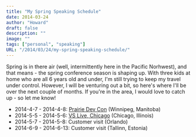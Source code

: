 ```yaml
---
title: "My Spring Speaking Schedule"
date: 2014-03-24
author: "Howard"
draft: false
description: ""
image: ""
tags: ["personal", "speaking"]
URL: "/2014/03/24/my-spring-speaking-schedule/"
---
```


Spring is in there air (well, intermittently here in the Pacific Norhwest), and that means - the spring conference season is shaping up. With three kids at home who are all 6 years old and under, I'm still trying to keep my travel under control. However, I will be venturing out a bit, so here's where I'll be over the next couple of months. If you're in the area, I would love to catch up - so let me know!

* 2014-4-7 - 2014-4-8: [Prairie Dev Con](http://www.prairiedevcon.com) (Winnipeg, Manitoba) 
* 2014-5-5 - 2014-5-6: [VS Live, Chicago](http://vslive.com/events/chicago-2014/home.aspx) (Chicago, Illinois)
* 2014-5-7 - 2014-5-8: Customer visit (Orlando)
* 2014-6-9 - 2014-6-13: Customer visit (Tallinn, Estonia)